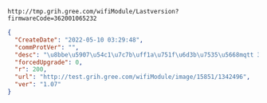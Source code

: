 `http://tmp.grih.gree.com/wifiModule/Lastversion?firmwareCode=362001065232`

```json
{
  "CreateDate": "2022-05-10 03:29:48",
  "commProtVer": "",
  "desc": "\u8bbe\u5907\u54c1\u7c7b\uff1a\u751f\u6d3b\u7535\u5668mqtt 3\u671f\u901a\u7528\u56fa\u4ef6\r\n\u5347\u7ea7\u539f\u56e0\uff1a\u5347\u7ea7\u81f3\u6700\u65b0\u9001\u6d4b\u7248\u672c\r\n\u8d1f\u8d23\u4eba\uff1a\u664f\u7ae0\u7ae0",
  "forcedUpgrade": 0,
  "r": 200,
  "url": "http://test.grih.gree.com/wifiModule/image/15851/1342496",
  "ver": "1.07"
}
```